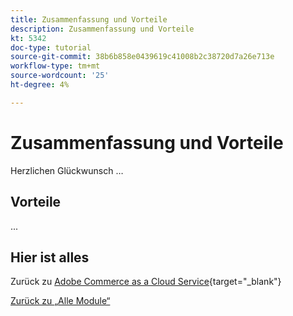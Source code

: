 ```yaml
---
title: Zusammenfassung und Vorteile
description: Zusammenfassung und Vorteile
kt: 5342
doc-type: tutorial
source-git-commit: 38b6b858e0439619c41008b2c38720d7a26e713e
workflow-type: tm+mt
source-wordcount: '25'
ht-degree: 4%

---
```


# Zusammenfassung und Vorteile

Herzlichen Glückwunsch …

## Vorteile

...

## Hier ist alles

Zurück zu [Adobe Commerce as a Cloud Service](./accs.md){target="_blank"}

[Zurück zu „Alle Module“](../../../overview.md)
